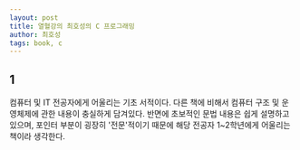 ```yaml
---
layout: post
title: 열혈강의 최호성의 C 프로그래밍
author: 최호성
tags: book, c
---
```


## 1
컴퓨터 및 IT 전공자에게 어울리는 기초 서적이다. 다른 책에 비해서 컴퓨터 구조 및 운영체제에 관한 내용이 충실하게 담겨있다. 반면에 초보적인 문법 내용은 쉽게 설명하고 있으며, 포인터 부분이 굉장히 '전문'적이기 때문에 해당 전공자 1~2학년에게 어울리는 책이라 생각한다.

